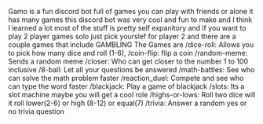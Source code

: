 Gamo is a fun discord bot full of games you can play with friends or alone it has many games this discord bot was very cool and fun to make and I think I learned a lot most of the stuff is pretty self expanitory and if you want to play 2 player games solo just pick yourslef for player 2 and there are a couple games that include GAMBLING 
The Games are 
/dice-roll: Allows you to pick how many dice and roll (1-6), 
/coin-flip: flip a coin
/random-meme: Sends a random meme
/closer: Who can get closer to the number 1 to 100 inclusive
/8-ball: Let all your questions be answered
/math-battles: See who can solve the math problem faster
/reaction_duel: Compete and see who can type the word faster
/blackjack: Play a game of blackjack
/slots: Its a slot machine maybe you will get a cool role
/highs-or-lows: Roll two dice will it roll lower(2-6) or high (8-12) or equal(7)
/trivia: Answer a random yes or no trivia question
